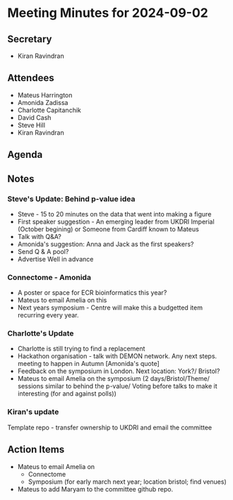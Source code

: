 # Meeting Minutes for 2024-09-02

## Secretary
- Kiran Ravindran

## Attendees
- Mateus Harrington
- Amonida Zadissa
- Charlotte Capitanchik
- David Cash
- Steve Hill
- Kiran Ravindran

## Agenda

## Notes
### Steve's Update: Behind p-value idea
* Steve - 15 to 20 minutes on the data that went into making a figure
* First speaker suggestion - An emerging leader from UKDRI Imperial (October begining) or Someone from Cardiff known to Mateus
* Talk with Q&A?
* Amonida's suggestion: Anna and Jack as the first speakers?
* Send Q & A pool?
* Advertise Well in advance
### Connectome - Amonida
* A poster or space for ECR bioinformatics this year?
* Mateus to email Amelia on this
* Next years symposium - Centre will make this a budgetted item recurring every year. 
### Charlotte's Update 
* Charlotte is still trying to find a replacement
* Hackathon organisation - talk with DEMON network. Any next steps. meeting to happen in Autumn [Amonida's quote]
* Feedback on the symposium in London. Next location: York?/ Bristol?
* Mateus to email Amelia on the symposium (2 days/Bristol/Theme/ sessions similar to behind the p-value/ Voting before talks to make it interesting (for and against polls))
### Kiran's update
Template repo - transfer ownership to UKDRI and email the committee

## Action Items
* Mateus to email Amelia on
    * Connectome
    * Symposium (for early march next year; location bristol; find venues)
* Mateus to add Maryam to the committee github repo.
